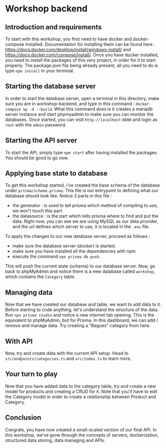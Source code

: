 # Workshop backend

## Introduction and requirements

To start with this workshop, you first need to have docker and docker-compose installed.
Documentation for installing them can be found here : https://docs.docker.com/desktop/install/windows-install/ and https://docs.docker.com/compose/install/.
Once you have docker installed, you need to install the packages of this very project, in order for it to start properly. The package.json file being already present, all you need to do is type `npm install` in your terminal.

## Starting the database server

In order to start the database server, open a terminal in this directory, make sure you are in workshop-backend, and type in this command : `docker-compose up -d --build`.
What this command does is it creates a mariadb server instance and start phpmyadmin to make sure you can monitor the databases.
Once started, you can visit `http://localhost:8080` and login as `root` with the `admin` password.

## Starting the API server

To start the API, simply type `npm start` after having installed the packages. You should be good to go now.

## Applying base state to database

To get this workshop started, i've created the base schema of the database under `prisma/schema.prisma`. This file is our entrypoint to defining what our database should look like.
Notice 3 parts in this file :

- the generator : is used to tell prisma which method of compiling to use, we won't touch this part.
- the datasource : is the part which tells prisma where to find and put the data. Right now, you can see we are using MySQL as our data provider, and the url defines which server to use, it is located in the `.env` file.

To apply the changes to our new database server, proceed as follows :

- make sure the database server (docker) is started.
- make sure you have installed all the dependencies with npm
- execute the command `npx prisma db push`.

This will push the current state (schema) to our database server.
Now, go back to phpMyAdmin and notice there is a new database called `workshop`, which contains the `Category` table.

## Managing data

Now that we have created our database and table, we want to add data to it.
Before starting to code anything, let's understand the structure of the data.
Run `npx prisma studio` and notice a new internet tab opening. This is the equivalent to phpMyAdmin, but for Prisma.
In this dashboard, we can add / remove and manage data.
Try creating a "Bagues" category from here.

## With API

Now, try and create data with the current API setup.
Head to `src/endpoints/categories.ts` and `src/index.ts` to learn more.

## Your turn to play

Now that you have added data to the category table, try and create a new model for products and creating a CRUD for it.
Note that you'll have to edit the Category model in order to create a relationship between Product and Category.

## Conclusion

Congrats, you have now created a small-scaled version of our final API.
In this workshop, we've gone through the concepts of servers, dockerization, structured data storing, data managing and APIs.